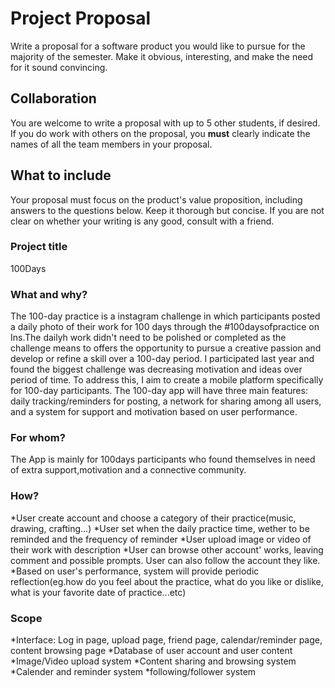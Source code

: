 # Project Proposal

Write a proposal for a software product you would like to pursue for the majority of the semester. Make it obvious, interesting, and make the need for it sound convincing.

## Collaboration

You are welcome to write a proposal with up to 5 other students, if desired. If you do work with others on the proposal, you **must** clearly indicate the names of all the team members in your proposal.

## What to include

Your proposal must focus on the product's value proposition, including answers to the questions below. Keep it thorough but concise. If you are not clear on whether your writing is any good, consult with a friend.

### Project title

100Days 

### What and why?

The 100-day practice is a instagram challenge in which participants posted a daily photo of their work for 100 days through the #100daysofpractice on Ins.The dailyh work didn't need to be polished or completed as the challenge means to offers the opportunity to pursue a creative passion and develop or refine a skill over a 100-day period. I participated last year and found the biggest challenge was decreasing motivation and ideas over period of time. To address this, I aim to create a mobile platform specifically for 100-day participants. The 100-day app will have three main features: daily tracking/reminders for posting, a network for sharing among all users, and a system for support and motivation based on user performance.


### For whom?

The App is mainly for 100days participants who found themselves in need of extra support,motivation and a connective community. 

### How?
*User create account and choose a category of their practice(music, drawing, crafting...)
*User set when the daily practice time, wether to be reminded and the frequency of reminder
*User upload image or video of their work with description 
*User can browse other account' works, leaving comment and possible prompts. User can also follow the account they like. 
*Based on user's performance, system will provide periodic reflection(eg.how do you feel about the practice, what do you like or dislike, what is your favorite date of practice...etc)
 

### Scope
*Interface: Log in page, upload page, friend page, calendar/reminder page, content browsing page
*Database of user account and user content
*Image/Video upload system
*Content sharing and browsing system
*Calender and reminder system 
*following/follower system


